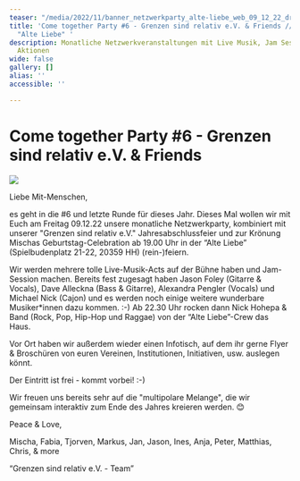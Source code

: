 ```yaml
---
teaser: "/media/2022/11/banner_netzwerkparty_alte-liebe_web_09_12_22_drei_kreise.jpg"
title: 'Come together Party #6 - Grenzen sind relativ e.V. & Friends // Fr. 09.12.22
  "Alte Liebe" '
description: Monatliche Netzwerkveranstaltungen mit Live Musik, Jam Session und interaktiven
  Aktionen
wide: false
gallery: []
alias: ''
accessible: ''

---
```

# **Come together Party #6 - Grenzen sind relativ e.V. & Friends**

![](/media/2022/11/banner_netzwerkparty_alte-liebe_web_09_12_22_drei_kreise.jpg)

Liebe Mit-Menschen,

es geht in die #6 und letzte Runde für dieses Jahr. Dieses Mal wollen wir mit Euch am Freitag 09.12.22 unsere monatliche Netzwerkparty, kombiniert mit unserer "Grenzen sind relativ e.V." Jahresabschlussfeier und zur Krönung Mischas Geburtstag-Celebration ab 19.00 Uhr in der “Alte Liebe” (Spielbudenplatz 21-22, 20359 HH) (rein-)feiern.

Wir werden mehrere tolle Live-Musik-Acts auf der Bühne haben und Jam-Session machen. Bereits fest zugesagt haben Jason Foley (Gitarre & Vocals), Dave Alleckna (Bass & Gitarre), Alexandra Pengler (Vocals) und Michael Nick (Cajon) und es werden noch einige weitere wunderbare Musiker*innen dazu kommen. :-) Ab 22.30 Uhr rocken dann Nick Hohepa & Band (Rock, Pop, Hip-Hop und Raggae) von der “Alte Liebe”-Crew das Haus.

Vor Ort haben wir außerdem wieder einen Infotisch, auf dem ihr gerne Flyer & Broschüren von euren Vereinen, Institutionen, Initiativen, usw. auslegen könnt.

Der Eintritt ist frei - kommt vorbei! :-)

Wir freuen uns bereits sehr auf die "multipolare Melange", die wir gemeinsam interaktiv zum Ende des Jahres kreieren werden. 😊

Peace & Love,

Mischa, Fabia, Tjorven, Markus, Jan, Jason, Ines, Anja, Peter, Matthias, Chris, & more

“Grenzen sind relativ e.V. - Team”